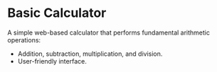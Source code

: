 # Basic Calculator

A simple web-based calculator that performs fundamental arithmetic operations:

- Addition, subtraction, multiplication, and division.
- User-friendly interface. 
